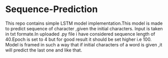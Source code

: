 # Sequence-Prediction
This repo contains simple LSTM model implementation.This model is made to predict sequence of character ,given the initial characters.
Input is taken in txt formate.In uploaded .py file i have considered sequence length of 40.Epoch is set to 4 but for good result it should be set higher i.e 100.
Model is framed in such a way that if initial characters of a word is given ,it will predict the last one and like that.

